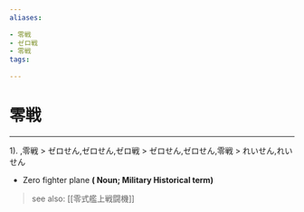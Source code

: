 ```yaml
---
aliases:
    
- 零戦
- ゼロ戦
- 零戦
tags:
    
---
```


# 零戦
---
1).
,零戦 > ゼロせん,ゼロせん,ゼロ戦 > ゼロせん,ゼロせん,零戦 > れいせん,れいせん

- Zero fighter plane
**( Noun; Military Historical term)**
> see also:  [[零式艦上戦闘機]]
            